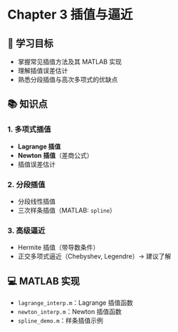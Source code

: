 # Chapter 3 插值与逼近

## 📌 学习目标
- 掌握常见插值方法及其 MATLAB 实现
- 理解插值误差估计
- 熟悉分段插值与高次多项式的优缺点

## 📚 知识点
### 1. 多项式插值
- **Lagrange 插值**
- **Newton 插值**（差商公式）
- 插值误差估计

### 2. 分段插值
- 分段线性插值
- 三次样条插值（MATLAB: `spline`）

### 3. 高级逼近
- Hermite 插值（带导数条件）
- 正交多项式逼近（Chebyshev, Legendre）→ 建议了解

## 💻 MATLAB 实现
- `lagrange_interp.m`：Lagrange 插值函数
- `newton_interp.m`：Newton 插值函数
- `spline_demo.m`：样条插值示例
